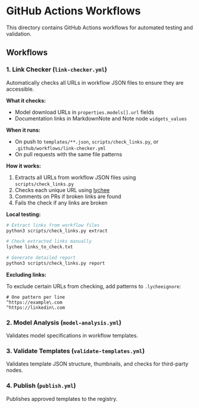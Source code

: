 # GitHub Actions Workflows

This directory contains GitHub Actions workflows for automated testing and validation.

## Workflows

### 1. Link Checker (`link-checker.yml`)

Automatically checks all URLs in workflow JSON files to ensure they are accessible.

**What it checks:**
- Model download URLs in `properties.models[].url` fields
- Documentation links in MarkdownNote and Note node `widgets_values`

**When it runs:**
- On push to `templates/**.json`, `scripts/check_links.py`, or `.github/workflows/link-checker.yml`
- On pull requests with the same file patterns

**How it works:**
1. Extracts all URLs from workflow JSON files using `scripts/check_links.py`
2. Checks each unique URL using [lychee](https://github.com/lycheeverse/lychee)
3. Comments on PRs if broken links are found
4. Fails the check if any links are broken

**Local testing:**
```bash
# Extract links from workflow files
python3 scripts/check_links.py extract

# Check extracted links manually
lychee links_to_check.txt

# Generate detailed report
python3 scripts/check_links.py report
```

**Excluding links:**

To exclude certain URLs from checking, add patterns to `.lycheeignore`:
```
# One pattern per line
^https://example\.com
^https://linkedin\.com
```

### 2. Model Analysis (`model-analysis.yml`)

Validates model specifications in workflow templates.

### 3. Validate Templates (`validate-templates.yml`)

Validates template JSON structure, thumbnails, and checks for third-party nodes.

### 4. Publish (`publish.yml`)

Publishes approved templates to the registry.
